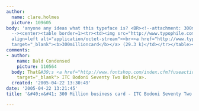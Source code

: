 ```yaml
---
author:
  name: clare.holmes
  picture: 109605
body: 'anyone any ideas what this typeface is? <BR><!--attachment: 300millioncard-70509.unk*attachment_icon.gif*application/octet-stream*29.3**300millioncard
  --><center><table border=1><tr><td><img src="http://www.typophile.com/forums/icons/attachment_icon.gif"
  align=left alt="application/octet-stream"><br><a href="http://www.typophile.com/forums/messages/83/300millioncard-70509.unk"
  target="_blank"><b>300millioncard</b></a> (29.3 k)</td></tr></table></center><!--/attachment-->'
comments:
- author:
    name: Bald Condensed
    picture: 110564
  body: That&#39;s <a href="http://www.fontshop.com/index.cfm?fuseaction=catalog.fontdetail&amp;displayfontid=LH.108297.0.6&amp;attributes.sampleSize=48&amp;sampleText=300+million&amp;sampleSize=32"
    target="_blank"> ITC Bodoni Seventy Two Bold</a>.
  created: '2005-04-22 13:30:49'
date: '2005-04-22 13:21:45'
title: '&#40;x&#41; 300 Million business card - ITC Bodoni Seventy Two {Yves}'

---
```


